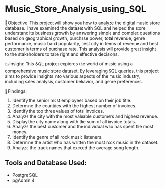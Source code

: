 # Music_Store_Analysis_using_SQL
🎯Objective: This project will show you how to analyze the digital music store database. I have examined the dataset with SQL and helped the store understand its business growth by answering simple and complex questions based on geographical growth, purchase power, total revenue, genre performance, music band popularity, best city in terms of revenue and best customer in terms of purchase rate.
This analysis will provide great insight to the stakeholders to take right and effective decisions.

📉Insight: This SQL project explores the world of music using a comprehensive music store dataset. By leveraging SQL queries, this project aims to provide insights into various aspects of the music industry, including sales analysis, customer behavior, and genre preferences.

📝Findings:
1.	Identify the senior most employees based on their job title.
2.	Determine the countries with the highest number of invoices.
3.	Identify the top three values of total invoices.
4.	Analyze the city with the most valuable customers and highest revenue.
5.	Display the city name along with the sum of all invoice totals.
6.	Analyze the best customer and the individual who has spent the most money.
7.	Identify the genre of all rock music listeners.
8.	Determine the artist who has written the most rock music in the dataset.
9.	Analyze the track names that exceed the average song length.

## Tools and Database Used:
- Postgre SQL
- pgAdmin 4


